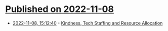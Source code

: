 # [Published on 2022-11-08](index.md)

* [2022-11-08, 15:12:40](https://news.ycombinator.com/item?id=33519837) - [Kindness, Tech Staffing and Resource Allocation](https://redmonk.com/rstephens/2022/11/01/kindness-and-staffing/)
